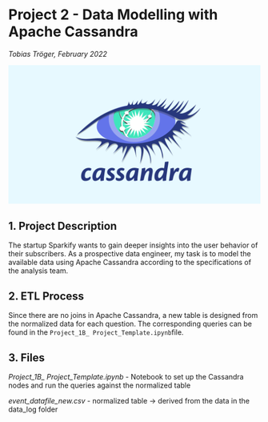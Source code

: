 # Project 2 - Data Modelling with Apache Cassandra
*Tobias Tröger, February 2022*

![](images/illu_cassandra_blog-147.png)

## 1. Project Description

The startup Sparkify wants to gain deeper insights into the user behavior of their subscribers.
As a prospective data engineer, my task is to model the available data using Apache Cassandra according to the specifications of the analysis team.
   
## 2. ETL Process  
  
Since there are no joins in Apache Cassandra, a new table is designed from the normalized data for each question.
The corresponding queries can be found in the `Project_1B_ Project_Template.ipynb`file.
  
## 3. Files

*Project_1B_ Project_Template.ipynb* - Notebook to set up the Cassandra nodes and run the queries against the normalized table

*event_datafile_new.csv* - normalized table -> derived from the data in the data_log folder



